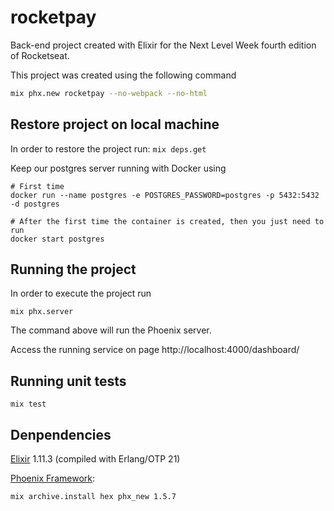 # rocketpay
Back-end project created with Elixir for the Next Level Week fourth edition of Rocketseat.

This project was created using the following command
```bash
mix phx.new rocketpay --no-webpack --no-html
```

## Restore project on local machine
In order to restore the project run: `mix deps.get`

Keep our postgres server running with Docker using
```
# First time
docker run --name postgres -e POSTGRES_PASSWORD=postgres -p 5432:5432 -d postgres

# After the first time the container is created, then you just need to run
docker start postgres
```

## Running the project
In order to execute the project run
```
mix phx.server
```
The command above will run the Phoenix server.

Access the running service on page http://localhost:4000/dashboard/

## Running unit tests
```
mix test
```

## Denpendencies
[Elixir](https://elixir-lang.org/install.html) 1.11.3 (compiled with Erlang/OTP 21)

[Phoenix Framework](https://www.phoenixframework.org/):
```bash
mix archive.install hex phx_new 1.5.7
```
